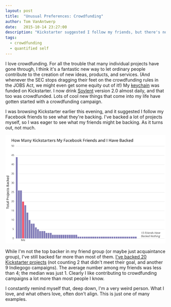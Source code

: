 ```yaml
---
layout: post
title:  "Unusual Preferences: Crowdfunding"
author: Tom VanAntwerp
date:   2015-10-14 23:27:00
description: "Kickstarter suggested I follow my friends, but there's not much to follow when you're the outlier."
tags:
  - crowdfunding
  - quantified self
---
```

I love crowdfunding. For all the trouble that many individual projects have gone through, I think it's a fantastic new way to let ordinary people contribute to the creation of new ideas, products, and services. (And whenever the SEC stops dragging their feet on the crowdfunding rules in the JOBS Act, we might even get some equity out of it!) My [keychain][orbitkey] was funded on Kickstarter. I now drink [Soylent][soylent-review] version 2.0 almost daily, and that too was crowdfunded. Lots of cool new things that come into my life have gotten started with a crowdfunding campaign.

I was browsing Kickstarter earlier this evening, and it suggested I follow my Facebook friends to see what they're backing. I've backed a lot of projects myself, so I was eager to see what my friends might be backing. As it turns out, not much.

![Friends back nearly nothing](/images/kickstarters-backed.png)

While I'm not the top backer in my friend group (or maybe just acquaintance group), I've still backed far more than most of them. [I've backed 20 Kickstarter projects][my-kickstarters] (not counting 2 that didn't meet their goal, and another 9 Indiegogo campaigns). The average number among my friends was less than 4; the median was just 1. Clearly I like contributing to crowdfunding campaigns a lot more than most people I know.

I constantly remind myself that, deep down, I'm a very weird person. What I love, and what others love, often don't align. This is just one of many examples.

[orbitkey]: https://www.kickstarter.com/projects/orbitkey/orbitkey-love-your-keys
[soylent-review]: http://tomvanantwerp.com/review-soylent-2/
[my-kickstarters]: https://www.kickstarter.com/profile/tvanantwerp
